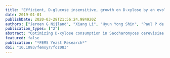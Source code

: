 ```yaml
---
title: "Efficient, D-glucose insensitive, growth on D-xylose by an evolutionary engineered Saccharomyces cerevisiae strain"
date: 2019-01-01
publishDate: 2020-03-28T21:56:24.984920Z
authors: ["Jeroen G Nijland", "Xiang Li", "Hyun Yong Shin", "Paul P de Waal", "Arnold J M Driessen"]
publication_types: ["2"]
abstract: "Optimizing D-xylose consumption in Saccharomyces cerevisiae is essential for cost-efficient cellulosic bioethanol production. An evolutionary engineering approach was used to elevate D-xylose consumption in a xylose-fermenting S. cerevisiae strain carrying the D-xylose-specific N367I mutation in the endogenous chimeric Hxt36 hexose transporter. This strain carries a quadruple hexokinase deletion that prevents glucose utilization, and allows for selection of improved growth rates on D-xylose in the presence of high D-glucose concentrations. Evolutionary engineering resulted in D-glucose-insensitive growth and consumption of D-xylose, which could be attributed to glucose insensitive D-xylose uptake via a novel chimeric Hxt37 N367I transporter that emerged from a fusion of the HXT36 and HXT7 genes, and a down regulation of a set of Hxt transporters that mediate glucose sensitive xylose transport. RNA sequencing revealed the downregulation of HXT1 and HXT2 which, together with the deletion of HXT7, resulted in a 21% reduction of the expression of all plasma membrane transporters genes. Morphological analysis showed an increased cell size and corresponding increased cell surface area of the evolved strain, which could be attributed to genome duplication. Mixed strain fermentation of the D-xylose-consuming strain DS71054-evo6 with the D-glucose consuming CEN.PK113–7D strain resulted in decreased residual sugar concentrations and improved ethanol production yields compared to a strain which sequentially consumes D-glucose and D-xylose."
featured: false
publication: "*FEMS Yeast Research*"
doi: "10.1093/femsyr/foz083"
---
```


